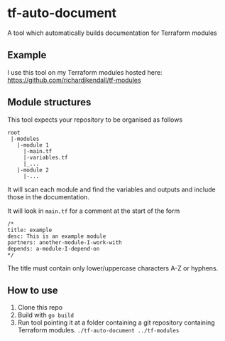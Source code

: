 # tf-auto-document
A tool which automatically builds documentation for Terraform modules

## Example
I use this tool on my Terraform modules hosted here: https://github.com/richardjkendall/tf-modules

## Module structures
This tool expects your repository to be organised as follows

```
root
 |-modules
   |-module 1
     |-main.tf
     |-variables.tf
     |_...
   |-module 2
     |-...
```

It will scan each module and find the variables and outputs and include those in the documentation.

It will look in `main.tf` for a comment at the start of the form

```
/*
title: example
desc: This is an example module
partners: another-module-I-work-with
depends: a-module-I-depend-on
*/
```

The title must contain only lower/uppercase characters A-Z or hyphens.

## How to use

1. Clone this repo
2. Build with `go build`
3. Run tool pointing it at a folder containing a git repository containing Terraform modules.  `./tf-auto-document ../tf-modules`
